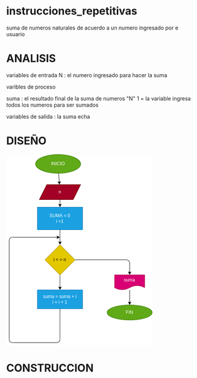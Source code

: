 # instrucciones_repetitivas

suma de numeros naturales de acuerdo a un numero ingresado por e usuario

# ANALISIS

variables de entrada N : el numero ingresado para hacer la suma 

varibles de proceso

suma : el resultado final de la suma de numeros "N" 1 = la variable ingresa todos los numeros para ser sumados 

variables de salida : la suma echa 

 # DISEÑO

![diagrama de flujo](diagrama.png "diagrama de flujo " )

# CONSTRUCCION